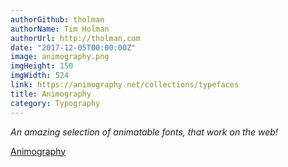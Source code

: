 ```yaml
---
authorGithub: tholman
authorName: Tim Holman
authorUrl: http://tholman.com
date: "2017-12-05T00:00:00Z"
image: animography.png
imgHeight: 150
imgWidth: 524
link: https://animography.net/collections/typefaces
title: Animography
category: Typography
---
```


_An amazing selection of animatable fonts, that work on the web!_

[Animography](https://animography.net/collections/typefaces)
